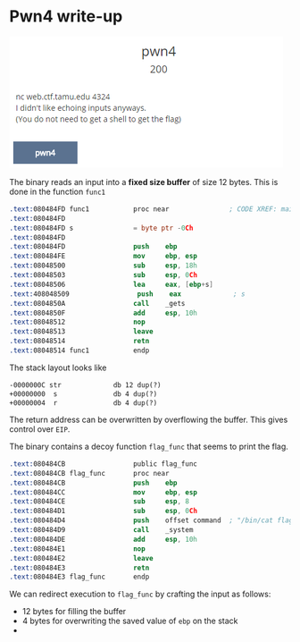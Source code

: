 # Pwn4 write-up

![](/assets/pwn4.png)

The binary reads an input into a **fixed size buffer** of size 12 bytes. This is done in the function `func1`

```nasm
.text:080484FD func1           proc near               ; CODE XREF: main+35p
.text:080484FD
.text:080484FD s               = byte ptr -0Ch
.text:080484FD
.text:080484FD                 push    ebp
.text:080484FE                 mov     ebp, esp
.text:08048500                 sub     esp, 18h
.text:08048503                 sub     esp, 0Ch
.text:08048506                 lea     eax, [ebp+s]
.text:408048509                 push    eax             ; s
.text:0804850A                 call    _gets
.text:0804850F                 add     esp, 10h
.text:08048512                 nop
.text:08048513                 leave
.text:08048514                 retn
.text:08048514 func1           endp
```

The stack layout looks like

```
-0000000C str             db 12 dup(?)
+00000000  s              db 4 dup(?)
+00000004  r              db 4 dup(?)
```

The return address can be overwritten by overflowing the buffer. This gives control over `EIP`.

The binary contains a decoy function `flag_func` that seems to print the flag.

```nasm
.text:080484CB                 public flag_func
.text:080484CB flag_func       proc near
.text:080484CB                 push    ebp
.text:080484CC                 mov     ebp, esp
.text:080484CE                 sub     esp, 8
.text:080484D1                 sub     esp, 0Ch
.text:080484D4                 push    offset command  ; "/bin/cat flag2.txt"
.text:080484D9                 call    _system
.text:080484DE                 add     esp, 10h
.text:080484E1                 nop
.text:080484E2                 leave
.text:080484E3                 retn
.text:080484E3 flag_func       endp
```

We can redirect execution to `flag_func` by crafting the input as follows:

* 12 bytes for filling the buffer
* 4 bytes for overwriting the saved value of `ebp` on the stack
* 


